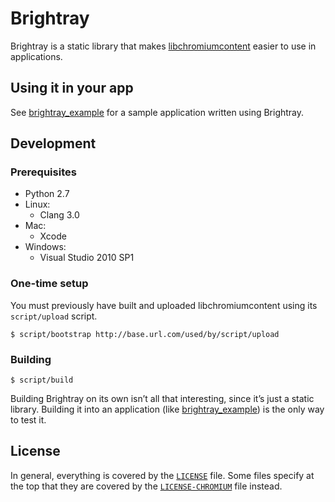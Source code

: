 # Brightray

Brightray is a static library that makes
[libchromiumcontent](https://github.com/brightray/libchromiumcontent) easier to
use in applications.

## Using it in your app

See [brightray_example](https://github.com/brightray/brightray_example) for a
sample application written using Brightray.

## Development

### Prerequisites

* Python 2.7
* Linux:
    * Clang 3.0
* Mac:
    * Xcode
* Windows:
    * Visual Studio 2010 SP1

### One-time setup

You must previously have built and uploaded libchromiumcontent using its
`script/upload` script.

    $ script/bootstrap http://base.url.com/used/by/script/upload

### Building

    $ script/build

Building Brightray on its own isn’t all that interesting, since it’s just a
static library. Building it into an application (like
[brightray_example](https://github.com/brightray/brightray_example)) is the only
way to test it.

## License

In general, everything is covered by the [`LICENSE`](LICENSE) file. Some files
specify at the top that they are covered by the
[`LICENSE-CHROMIUM`](LICENSE-CHROMIUM) file instead.
